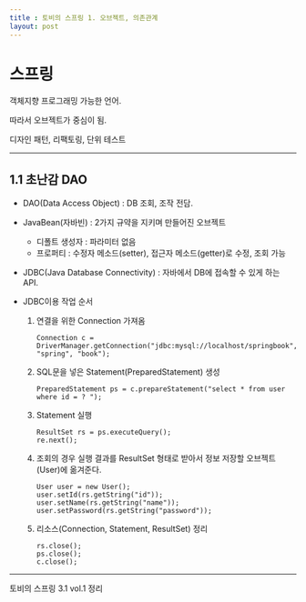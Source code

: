 ```yaml
---
title : 토비의 스프링 1. 오브젝트, 의존관계
layout: post
---
```


# 스프링
객체지향 프로그래밍 가능한 언어. 

따라서 오브젝트가 중심이 됨.

디자인 패턴, 리팩토링, 단위 테스트

---

## 1.1 초난감 DAO

* DAO(Data Access Object)  : DB 조회, 조작 전담.

* JavaBean(자바빈) : 2가지 규약을 지키며 만들어진 오브젝트 
    - 디폴트 생성자 : 파라미터 없음
    - 프로퍼티 : 수정자 메소드(setter), 접근자 메소드(getter)로 수정, 조회 가능

* JDBC(Java Database Connectivity) : 자바에서 DB에 접속할 수 있게 하는 API.

* JDBC이용 작업 순서
    1. 연결을 위한 Connection 가져옴
        
        ```
        Connection c = DriverManager.getConnection("jdbc:mysql://localhost/springbook", "spring", "book");
        ```
    2. SQL문을 넣은 Statement(PreparedStatement) 생성
        ```
        PreparedStatement ps = c.prepareStatement("select * from user where id = ? ");
        ```
    3. Statement 실행
        ```
        ResultSet rs = ps.executeQuery();
        re.next();
        ```
    4. 조회의 경우 실행 결과를 ResultSet 형태로 받아서 정보 저장할 오브젝트(User)에 옮겨준다.
        ```
        User user = new User();
        user.setId(rs.getString("id"));
        user.setName(rs.getString("name"));
        user.setPassword(rs.getString("password"));
        ```
    5. 리소스(Connection, Statement, ResultSet) 정리
        ```
        rs.close();
        ps.close();
        c.close();
        ```



---
토비의 스프링 3.1 vol.1 정리